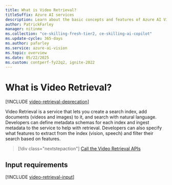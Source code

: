 ```yaml
---
title: What is Video Retrieval?
titleSuffix: Azure AI services
description: Learn about the basic concepts and features of Azure AI Vision Video Retrieval.
author: PatrickFarley
manager: nitinme
ms.collection: "ce-skilling-fresh-tier2, ce-skilling-ai-copilot"
ms.update-cycle: 365-days
ms.author: pafarley
ms.service: azure-ai-vision
ms.topic: overview
ms.date: 05/22/2025
ms.custom: contperf-fy22q2, ignite-2022
---
```


# What is Video Retrieval?

[!INCLUDE [video-retrieval-deprecation](includes/video-retrieval-deprecation.md)]

Video Retrieval is a service that lets you create a search index, add documents (videos and images) to it, and search with natural language. Developers can define metadata schemas for each index and ingest metadata to the service to help with retrieval. Developers can also specify what features to extract from the index (vision, speech) and filter their search based on features.

> [!div class="nextstepaction"]
> [Call the Video Retrieval APIs](./how-to/video-retrieval.md)

## Input requirements

<!--
Spatial Analysis works on videos that meet the following requirements:
* The video must be in RTSP, rawvideo, MP4, FLV, or MKV format.
* The video codec must be H.264, HEVC(H.265), rawvideo, VP9, or MPEG-4.

#### [Video Retrieval](#tab/vr)
-->
[!INCLUDE [video-retrieval-input](./includes/video-retrieval-input.md)]



<!--
## Responsible use of Spatial Analysis technology

To learn how to use Spatial Analysis technology responsibly, see the [Transparency note](/legal/cognitive-services/computer-vision/transparency-note-spatial-analysis?context=%2fazure%2fcognitive-services%2fComputer-vision%2fcontext%2fcontext). Microsoft's transparency notes help you understand how our AI technology works and the choices system owners can make that influence system performance and behavior. They focus on the importance of thinking about the whole system including the technology, people, and environment.
-->

<!--
## Next step

> [!div class="nextstepaction"]
> [Install and run the Spatial Analysis container](spatial-analysis-container.md)
-->